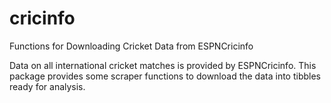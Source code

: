 cricinfo
=====================

Functions for Downloading Cricket Data from ESPNCricinfo

Data on all international cricket matches is provided by ESPNCricinfo. This package provides some scraper functions to download the data into tibbles ready for analysis.


